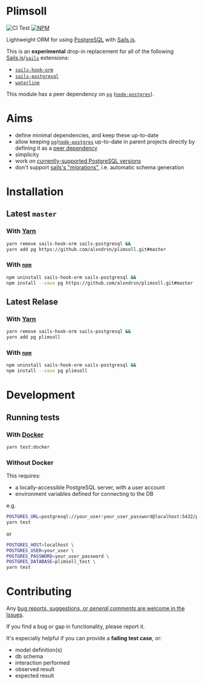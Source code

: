 Plimsoll
========

![CI Test](https://github.com/alxndrsn/plimsoll/workflows/CI%20Test/badge.svg)
[![NPM](https://nodei.co/npm/plimsoll.png)](https://npmjs.org/package/plimsoll)

Lightweight ORM for using [PostgreSQL](https://www.postgresql.org/) with [Sails.js](https://sailsjs.com/).

This is an **experimental** drop-in replacement for all of the following [Sails.js](https://sailsjs.com/)/[`sails`](https://www.npmjs.com/package/sails) extensions:

* [`sails-hook-orm`](https://www.npmjs.com/package/sails-hook-orm)
* [`sails-postgresql`](https://www.npmjs.com/package/sails-postgresql)
* [`waterline`](https://www.npmjs.com/package/waterline)

This module has a peer dependency on [`pg`](https://www.npmjs.com/package/pg) ([`node-postgres`](https://node-postgres.com/)).


# Aims

* define minimal dependencies, and keep these up-to-date
* allow keeping [`pg`](https://www.npmjs.com/package/pg)/[`node-postgres`](https://node-postgres.com/) up-to-date in parent projects directly by defining it as a [peer dependency](https://nodejs.org/en/blog/npm/peer-dependencies/)
* simplicity
* work on [currently-supported PostgreSQL versions](https://www.postgresql.org/support/versioning/)
* don't support [sails's "migrations"](https://sailsjs.com/documentation/concepts/models-and-orm/model-settings#?migrate), i.e. automatic schema generation


# Installation

## Latest `master`

### With [Yarn](https://classic.yarnpkg.com/en/)

```sh
yarn remove sails-hook-orm sails-postgresql &&
yarn add pg https://github.com/alxndrsn/plimsoll.git#master
```

### With [`npm`](https://www.npmjs.com/)

```sh
npm uninstall sails-hook-orm sails-postgresql &&
npm install --save pg https://github.com/alxndrsn/plimsoll.git#master
```

## Latest Relase

### With [Yarn](https://classic.yarnpkg.com/en/)

```sh
yarn remove sails-hook-orm sails-postgresql &&
yarn add pg plimsoll
```

### With [`npm`](https://www.npmjs.com/)

```sh
npm uninstall sails-hook-orm sails-postgresql &&
npm install --save pg plimsoll
```


# Development

## Running tests

### With [Docker](https://www.docker.com/)

```sh
yarn test:docker
```

### Without Docker

This requires:

* a locally-accessible PostgreSQL server, with a user account
* environment variables defined for connecting to the DB

e.g.

```sh
POSTGRES_URL=postgresql://your_user:your_user_password@localhost:5432/plimsoll_test \
yarn test
```

or

```sh
POSTGRES_HOST=localhost \
POSTGRES_USER=your_user \
POSTGRES_PASSWORD=your_user_password \
POSTGRES_DATABASE=plimsoll_test \
yarn test
```

# Contributing

Any [bug reports, suggestions, or _general comments_ are welcome in the Issues](https://github.com/alxndrsn/plimsoll/issues/).

If you find a bug or gap in functionality, please report it.

It's especially helpful if you can provide a **failing test case**, or:

* model definition(s)
* db schema
* interaction performed
* observed result
* expected result
